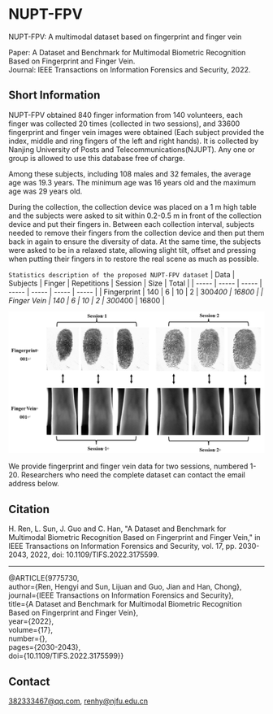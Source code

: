 # NUPT-FPV
NUPT-FPV: A multimodal dataset based on fingerprint and finger vein <br>

Paper: A Dataset and Benchmark for Multimodal Biometric Recognition Based on Fingerprint and Finger Vein.<br>
Journal: IEEE Transactions on Information Forensics and Security, 2022.

## Short Information
NUPT-FPV obtained 840 finger information from 140 volunteers, each finger was collected 20 times (collected in two sessions), and 33600 fingerprint and finger vein images were obtained (Each subject provided the index, middle and ring fingers of the left and right hands). It is collected by Nanjing University of Posts and Telecommunications(NJUPT). Any one or group is allowed to use this database free of charge.

Among these subjects, including 108 males and 32 females, the average age was 19.3 years. The minimum age was 16 years old and the maximum age was 29 years old.

During the collection, the collection device was placed on a 1 m high table and the subjects were asked to sit within 0.2-0.5 m in front of the collection device and put their fingers in. Between each collection interval, subjects needed to remove their fingers from the collection device and then put them back in again to ensure the diversity of data. At the same time, the subjects were asked to be in a relaxed state, allowing slight tilt, offset and pressing when putting their fingers in to restore the real scene as much as possible.



`Statistics description of the proposed NUPT-FPV dataset`
| Data | Subjects | Finger | Repetitions | Session | Size | Total |
| ----- | ----- | ----- | ----- | ----- | ----- | ----- |
| Fingerprint | 140 | 6 | 10 | 2 | 300*400 | 16800 |
| Finger Vein | 140 | 6 | 10 | 2 | 300*400 | 16800 |

![demo](https://github.com/REN382333467/NJUPT-FPV/blob/main/image/001.png "demo-oo1")  

We provide fingerprint and finger vein data for two sessions, numbered 1-20. Researchers who need the complete dataset can contact the email address below.


## Citation
H. Ren, L. Sun, J. Guo and C. Han, "A Dataset and Benchmark for Multimodal Biometric Recognition Based on Fingerprint and Finger Vein," in IEEE Transactions on Information Forensics and Security, vol. 17, pp. 2030-2043, 2022, doi: 10.1109/TIFS.2022.3175599. <br>
 *** 

@ARTICLE{9775730, <br>
  author={Ren, Hengyi and Sun, Lijuan and Guo, Jian and Han, Chong}, <br>
  journal={IEEE Transactions on Information Forensics and Security},  <br>
  title={A Dataset and Benchmark for Multimodal Biometric Recognition Based on Fingerprint and Finger Vein},  <br>
  year={2022}, <br>
  volume={17}, <br>
  number={}, <br>
  pages={2030-2043}, <br>
  doi={10.1109/TIFS.2022.3175599}} <br>


## Contact
382333467@qq.com, renhy@njfu.edu.cn
